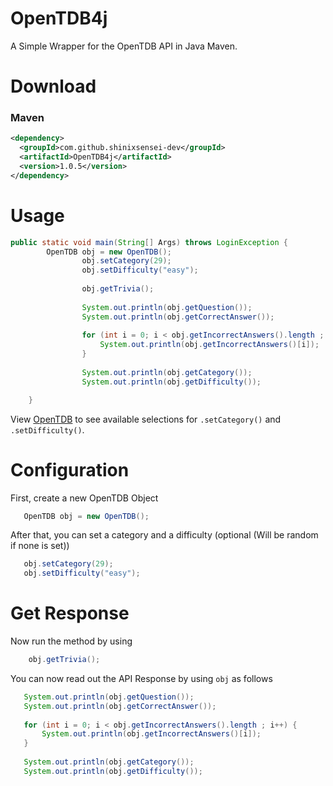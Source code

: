 # OpenTDB4j
 A Simple Wrapper for the OpenTDB API in Java Maven.
 
# Download

### Maven

```xml
<dependency>
  <groupId>com.github.shinixsensei-dev</groupId>
  <artifactId>OpenTDB4j</artifactId>
  <version>1.0.5</version>
</dependency>
```
 
 # Usage
 ```java
 public static void main(String[] Args) throws LoginException {
         OpenTDB obj = new OpenTDB();
                 obj.setCategory(29);
                 obj.setDifficulty("easy");
         
                 obj.getTrivia();
         
                 System.out.println(obj.getQuestion());
                 System.out.println(obj.getCorrectAnswer());
         
                 for (int i = 0; i < obj.getIncorrectAnswers().length ; i++) {
                     System.out.println(obj.getIncorrectAnswers()[i]);
                 }
         
                 System.out.println(obj.getCategory());
                 System.out.println(obj.getDifficulty());
 
     }
 ```
 View [OpenTDB](https://opentdb.com/api_config.php) to see available selections for ``.setCategory()`` and ``.setDifficulty()``.
 
 # Configuration
 First, create a new OpenTDB Object
 ```java
    OpenTDB obj = new OpenTDB();
 ```
 
 After that, you can set a category and a difficulty (optional (Will be random if none is set))
 ```java
    obj.setCategory(29);
    obj.setDifficulty("easy");
 ```
 
# Get Response
Now run the method by using
```java
    obj.getTrivia();
```
 
 You can now read out the API Response by using ``obj`` as follows
 ```java
    System.out.println(obj.getQuestion());
    System.out.println(obj.getCorrectAnswer());
               
    for (int i = 0; i < obj.getIncorrectAnswers().length ; i++) {
        System.out.println(obj.getIncorrectAnswers()[i]);
    }
               
    System.out.println(obj.getCategory());
    System.out.println(obj.getDifficulty());
```
